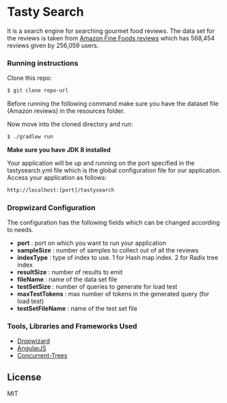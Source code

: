 # Tasty Search

It is a search engine for searching gourmet food reviews. The data set for the reviews is taken from [Amazon Fine Foods reviews](http://snap.stanford.edu/data/web-FineFoods.html) which has 568,454 reviews given by 256,059 users.

### Running instructions

Clone this repo:
```sh
$ git clone repo-url
```
Before running the following command make sure you have the dataset file (Amazon reviews) in the resources folder.

Now move into the cloned directory and run:
```sh
$ ./gradlew run
```
**Make sure you have JDK 8 installed**

Your application will be up and running on the port specified in the tastysearch.yml file which is the global configuration file for our application. Access your application as follows:
```sh
http://localhost:[port]/tastysearch
```

### Dropwizard Configuration
The configuration has the following fields which can be changed according to needs.
* **port** : port on which you want to run your application
* **sampleSize** : number of samples to collect out of all the reviews
* **indexType** : type of index to use. 1 for Hash map index. 2 for Radix tree index
* **resultSize** : number of results to emit
* **fileName** : name of the data set file
*  **testSetSize** : number of queries to generate for load test
*   **maxTestTokens** : max number of tokens in the generated query (for load test)
*   **testSetFileName** : name of the test set file

### Tools, Libraries and Frameworks Used
* [Dropwizard](https://github.com/dropwizard/dropwizard)
* [AngularJS](https://github.com/angular/angular.js)
* [Concurrent-Trees](https://github.com/npgall/concurrent-trees)

License
----
MIT